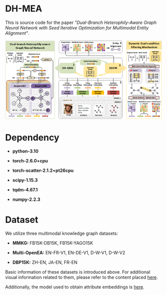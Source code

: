 # DH-MEA  

This is source code for the paper *"Dual-Branch Heterophily-Aware Graph Neural Network with Seed Iterative Optimization for Multimodal Entity Alignment"*.  

![The Proposed DH-MEA Framework](image/framework.png)

# Dependency

- **python-3.10**

- **torch-2.6.0+cpu**

- **torch-scatter-2.1.2+pt26cpu**

- **scipy-1.15.3**

- **tqdm-4.67.1**

- **numpy-2.2.3**

# Dataset

We utilize three multimodal knowledge graph datasets:

- **MMKG:** FB15K-DB15K, FB15K-YAGO15K

- **Multi-OpenEA:** EN-FR-V1, EN-DE-V1, D-W-V1, D-W-V2

- **DBP15K:** ZH-EN, JA-EN, FR-EN

Basic information of these datasets is introduced above. For additional visual information related to them, please refer to the content placed [here]([docs/visual-info.md](https://translate.google.hk/?sl=auto&tl=en&text=%E6%AD%A4%E5%A4%96%EF%BC%8C%E7%94%A8%E4%BA%8E%E8%8E%B7%E5%8F%96%E5%B1%9E%E6%80%A7%E5%B5%8C%E5%85%A5%E7%9A%84%E6%A8%A1%E5%9E%8B%E5%9C%A8%E8%BF%99%E9%87%8C%E3%80%82&op=translate)).

Additionally, the model used to obtain attribute embeddings is [here](docs/visual-info.md).

